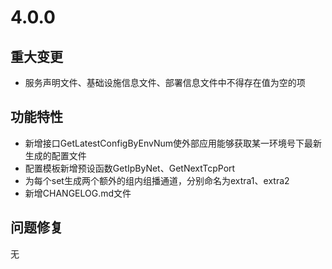 # 4.0.0

## 重大变更

- 服务声明文件、基础设施信息文件、部署信息文件中不得存在值为空的项

## 功能特性

- 新增接口GetLatestConfigByEnvNum使外部应用能够获取某一环境号下最新生成的配置文件
- 配置模板新增预设函数GetIpByNet、GetNextTcpPort
- 为每个set生成两个额外的组内组播通道，分别命名为extra1、extra2
- 新增CHANGELOG.md文件

## 问题修复

无
